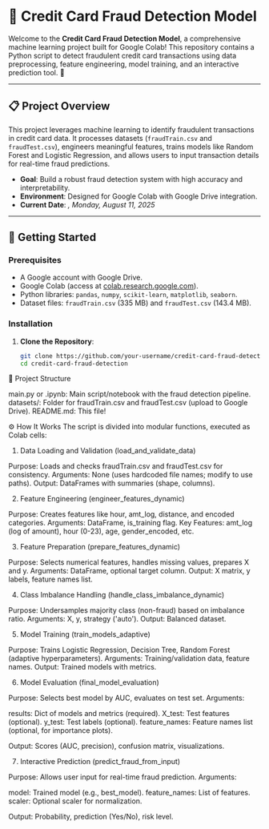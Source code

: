 # 🎉 Credit Card Fraud Detection Model

Welcome to the **Credit Card Fraud Detection Model**, a comprehensive machine learning project built for Google Colab! This repository contains a Python script to detect fraudulent credit card transactions using data preprocessing, feature engineering, model training, and an interactive prediction tool. 🚀

---

## 📋 Project Overview

This project leverages machine learning to identify fraudulent transactions in credit card data. It processes datasets (`fraudTrain.csv` and `fraudTest.csv`), engineers meaningful features, trains models like Random Forest and Logistic Regression, and allows users to input transaction details for real-time fraud predictions.

- **Goal**: Build a robust fraud detection system with high accuracy and interpretability.
- **Environment**: Designed for Google Colab with Google Drive integration.
- **Current Date**: *, Monday, August 11, 2025*

---

## 🚀 Getting Started

### Prerequisites
- A Google account with Google Drive.
- Google Colab (access at [colab.research.google.com](https://colab.research.google.com)).
- Python libraries: `pandas`, `numpy`, `scikit-learn`, `matplotlib`, `seaborn`.
- Dataset files: `fraudTrain.csv` (335 MB) and `fraudTest.csv` (143.4 MB).

### Installation
1. **Clone the Repository**:
   ```bash
   git clone https://github.com/your-username/credit-card-fraud-detection.git
   cd credit-card-fraud-detection

📂 Project Structure

main.py or .ipynb: Main script/notebook with the fraud detection pipeline.
datasets/: Folder for fraudTrain.csv and fraudTest.csv (upload to Google Drive).
README.md: This file!


⚙️ How It Works
The script is divided into modular functions, executed as Colab cells:
1. Data Loading and Validation (load_and_validate_data)

Purpose: Loads and checks fraudTrain.csv and fraudTest.csv for consistency.
Arguments: None (uses hardcoded file names; modify to use paths).
Output: DataFrames with summaries (shape, columns).

2. Feature Engineering (engineer_features_dynamic)

Purpose: Creates features like hour, amt_log, distance, and encoded categories.
Arguments: DataFrame, is_training flag.
Key Features: amt_log (log of amount), hour (0-23), age, gender_encoded, etc.

3. Feature Preparation (prepare_features_dynamic)

Purpose: Selects numerical features, handles missing values, prepares X and y.
Arguments: DataFrame, optional target column.
Output: X matrix, y labels, feature names list.

4. Class Imbalance Handling (handle_class_imbalance_dynamic)

Purpose: Undersamples majority class (non-fraud) based on imbalance ratio.
Arguments: X, y, strategy ('auto').
Output: Balanced dataset.

5. Model Training (train_models_adaptive)

Purpose: Trains Logistic Regression, Decision Tree, Random Forest (adaptive hyperparameters).
Arguments: Training/validation data, feature names.
Output: Trained models with metrics.

6. Model Evaluation (final_model_evaluation)

Purpose: Selects best model by AUC, evaluates on test set.
Arguments:

results: Dict of models and metrics (required).
X_test: Test features (optional).
y_test: Test labels (optional).
feature_names: Feature names list (optional, for importance plots).


Output: Scores (AUC, precision), confusion matrix, visualizations.

7. Interactive Prediction (predict_fraud_from_input)

Purpose: Allows user input for real-time fraud prediction.
Arguments:

model: Trained model (e.g., best_model).
feature_names: List of features.
scaler: Optional scaler for normalization.


Output: Probability, prediction (Yes/No), risk level.
